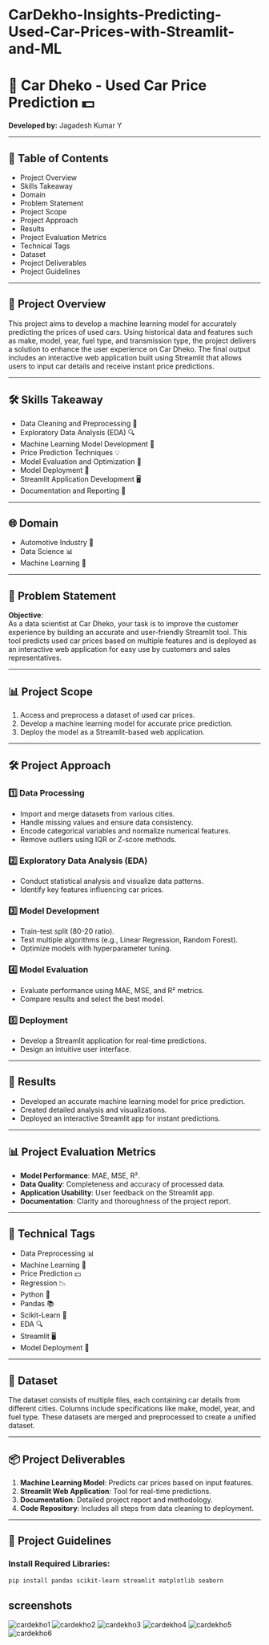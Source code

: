 # CarDekho-Insights-Predicting-Used-Car-Prices-with-Streamlit-and-ML
# 🚗 Car Dheko - Used Car Price Prediction 💵  
**Developed by:** Jagadesh Kumar Y  

---

## 📖 Table of Contents  
- Project Overview  
- Skills Takeaway  
- Domain  
- Problem Statement  
- Project Scope  
- Project Approach  
- Results  
- Project Evaluation Metrics  
- Technical Tags  
- Dataset  
- Project Deliverables  
- Project Guidelines  

---

## 🚀 Project Overview  
This project aims to develop a machine learning model for accurately predicting the prices of used cars. Using historical data and features such as make, model, year, fuel type, and transmission type, the project delivers a solution to enhance the user experience on Car Dheko. The final output includes an interactive web application built using Streamlit that allows users to input car details and receive instant price predictions.

---

## 🛠️ Skills Takeaway  
- Data Cleaning and Preprocessing 🧹  
- Exploratory Data Analysis (EDA) 🔍  
- Machine Learning Model Development 🤖  
- Price Prediction Techniques 💡  
- Model Evaluation and Optimization 🔧  
- Model Deployment 🚀  
- Streamlit Application Development 🖥️  
- Documentation and Reporting 📄  

---

## 🌐 Domain  
- Automotive Industry 🚗  
- Data Science 📊  
- Machine Learning 🤖  

---

## 📝 Problem Statement  
**Objective**:  
As a data scientist at Car Dheko, your task is to improve the customer experience by building an accurate and user-friendly Streamlit tool. This tool predicts used car prices based on multiple features and is deployed as an interactive web application for easy use by customers and sales representatives.

---

## 📊 Project Scope  
1. Access and preprocess a dataset of used car prices.  
2. Develop a machine learning model for accurate price prediction.  
3. Deploy the model as a Streamlit-based web application.  

---

## 🛠️ Project Approach  
### 1️⃣ Data Processing  
- Import and merge datasets from various cities.  
- Handle missing values and ensure data consistency.  
- Encode categorical variables and normalize numerical features.  
- Remove outliers using IQR or Z-score methods.  

### 2️⃣ Exploratory Data Analysis (EDA)  
- Conduct statistical analysis and visualize data patterns.  
- Identify key features influencing car prices.  

### 3️⃣ Model Development  
- Train-test split (80-20 ratio).  
- Test multiple algorithms (e.g., Linear Regression, Random Forest).  
- Optimize models with hyperparameter tuning.  

### 4️⃣ Model Evaluation  
- Evaluate performance using MAE, MSE, and R² metrics.  
- Compare results and select the best model.  

### 5️⃣ Deployment  
- Develop a Streamlit application for real-time predictions.  
- Design an intuitive user interface.  

---

## 🎯 Results  
- Developed an accurate machine learning model for price prediction.  
- Created detailed analysis and visualizations.  
- Deployed an interactive Streamlit app for instant predictions.  

---

## 📊 Project Evaluation Metrics  
- **Model Performance**: MAE, MSE, R².  
- **Data Quality**: Completeness and accuracy of processed data.  
- **Application Usability**: User feedback on the Streamlit app.  
- **Documentation**: Clarity and thoroughness of the project report.  

---

## 🔖 Technical Tags  
- Data Preprocessing 📊  
- Machine Learning 🤖  
- Price Prediction 💵  
- Regression 📉  
- Python 🐍  
- Pandas 📚  
- Scikit-Learn 🔧  
- EDA 🔍  
- Streamlit 🖥️  
- Model Deployment 🚀  

---

## 📂 Dataset  
The dataset consists of multiple files, each containing car details from different cities. Columns include specifications like make, model, year, and fuel type. These datasets are merged and preprocessed to create a unified dataset.  

---

## 📦 Project Deliverables  
1. **Machine Learning Model**: Predicts car prices based on input features.  
2. **Streamlit Web Application**: Tool for real-time predictions.  
3. **Documentation**: Detailed project report and methodology.  
4. **Code Repository**: Includes all steps from data cleaning to deployment.  

---

## 📝 Project Guidelines  
### Install Required Libraries:  
```bash  
pip install pandas scikit-learn streamlit matplotlib seaborn
```
## screenshots
![cardekho1](https://github.com/user-attachments/assets/49a2ebe7-220f-44b0-888b-1116b71eb259)
![cardekho2](https://github.com/user-attachments/assets/d1a7d84c-0110-4c9d-b7b4-2201c05bc54a)
![cardekho3](https://github.com/user-attachments/assets/9f85958e-f55d-43b5-9d71-50b46a34e0bc)
![cardekho4](https://github.com/user-attachments/assets/c0357144-083e-487c-93d4-e16cd5e17fcf)
![cardekho5](https://github.com/user-attachments/assets/e0d69a1b-d38f-4421-a3cb-2ee56bcf4d98)
![cardekho6](https://github.com/user-attachments/assets/7beca333-6b75-473a-b7e4-c42986a6546b)


